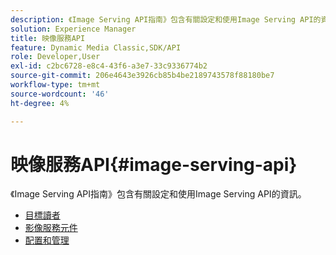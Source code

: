 ```yaml
---
description: 《Image Serving API指南》包含有關設定和使用Image Serving API的資訊。
solution: Experience Manager
title: 映像服務API
feature: Dynamic Media Classic,SDK/API
role: Developer,User
exl-id: c2bc6728-e8c4-43f6-a3e7-33c9336774b2
source-git-commit: 206e4643e3926cb85b4be2189743578f88180be7
workflow-type: tm+mt
source-wordcount: '46'
ht-degree: 4%

---
```


# 映像服務API{#image-serving-api}

《Image Serving API指南》包含有關設定和使用Image Serving API的資訊。

* [目標讀者](c-intended-audience.md)
* [影像服務元件](r-components.md)
* [配置和管理](c-configuration-and-administration/c-configuration-and-administration.md)
